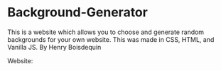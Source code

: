 # Background-Generator

This is a website which allows you to choose and generate random backgrounds for your own website. This was made in CSS, HTML, and Vanilla JS. By Henry Boisdequin

Website:
